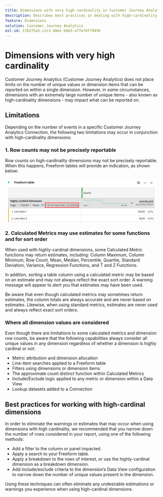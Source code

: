 ```yaml
---
title: Dimensions with very high cardinality in Customer Journey Analytics
description: Describes best practices in dealing with high-cardinality dimensions in Customer Journey Analytics
feature: Dimensions
solution: Customer Journey Analytics
exl-id: 17b275a5-c2c2-48ee-b663-e7fe76f79456
---
```

# Dimensions with very high cardinality

Customer Journey Analytics (Customer Journey Analytics) does not place limits on the number of unique values or dimension items that can be reported on within a single dimension. However, in some circumstances, dimensions with an extremely large number of unique items - also known as high-cardinality dimensions - may impact what can be reported on. 

## Limitations

Depending on the number of events in a specific Customer Journey Analytics Connection, the following two limitations may occur in conjunction with high-cardinality dimensions: 

### 1. Row counts may not be precisely reportable

Row counts on high-cardinality dimensions may not be precisely reportable. When this happens, Freeform tables will provide an indication, as shown below:

   ![](assets/high-cardinality.png)

### 2. Calculated Metrics may use estimates for some functions and for sort order

When used with highly-cardinal dimensions, some Calculated Metric functions may return estimates, including: Column Maximum, Column Minimum, Row Count, Mean, Median, Percentile, Quartile, Standard Deviation, Variance, Regression Functions, and T and Z Functions. 

In addition, sorting a table column using a calculated metric may be based on an estimate and may not always reflect the exact sort order. A warning message will appear to alert you that estimates may have been used.

Be aware that even though calculated metrics may sometimes return estimates, the column totals are always accurate and are never based on estimates. Likewise, when using standard metrics, estimates are never used and always reflect exact sort orders.

### Where all dimension values are considered

Even though there are limitations to some calculated metrics and dimension row counts, be aware that the following capabilities always consider all unique values in any dimension regardless of whether a dimension is highly cardinal or not:

* Metric attribution and dimension allocation
* Line-item searches applied to a Freeform table
* Filters using dimensions or dimension items
* The approximate count distinct function within Calculated Metrics
* Include/Exclude logic applied to any metric or dimension within a Data View
* Lookup datasets added to a Connection

## Best practices for working with high-cardinal dimensions

In order to eliminate the warnings or estimates that may occur when using dimensions with high cardinality, we recommended that you narrow down the number of rows considered in your report, using one of the following methods:

* Add a filter to the column or panel impacted.
* Apply a search to your Freeform table.
* Apply a breakdown to the rows of interest, or use the highly-cardinal dimension as a breakdown dimension.
* Add include/exclude criteria to the dimension’s Data View configuration to narrow down the number of unique values present in the dimension.

Using these techniques can often eliminate any undesirable estimations or warnings you experience when using high-cardinal dimensions.
